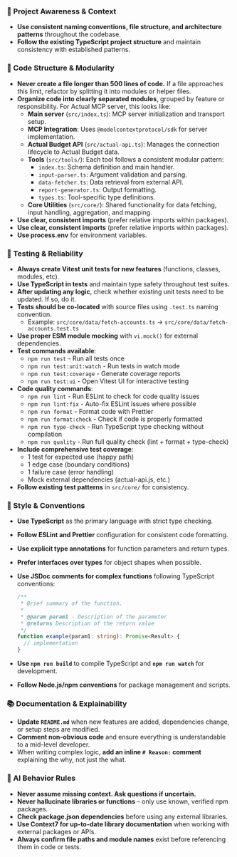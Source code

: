### 🔄 Project Awareness & Context

- **Use consistent naming conventions, file structure, and architecture patterns** throughout the codebase.
- **Follow the existing TypeScript project structure** and maintain consistency with established patterns.

### 🧱 Code Structure & Modularity

- **Never create a file longer than 500 lines of code.** If a file approaches this limit, refactor by splitting it into modules or helper files.
- **Organize code into clearly separated modules**, grouped by feature or responsibility.
  For Actual MCP server, this looks like:
  - **Main server** (`src/index.ts`): MCP server initialization and transport setup.
  - **MCP Integration**: Uses `@modelcontextprotocol/sdk` for server implementation.
  - **Actual Budget API** (`src/actual-api.ts`): Manages the connection lifecycle to Actual Budget data.
  - **Tools** (`src/tools/`): Each tool follows a consistent modular pattern:
    - `index.ts`: Schema definition and main handler.
    - `input-parser.ts`: Argument validation and parsing.
    - `data-fetcher.ts`: Data retrieval from external API.
    - `report-generator.ts`: Output formatting.
    - `types.ts`: Tool-specific type definitions.
  - **Core Utilities** (`src/core/`): Shared functionality for data fetching, input handling, aggregation, and mapping.
- **Use clear, consistent imports** (prefer relative imports within packages).
- **Use clear, consistent imports** (prefer relative imports within packages).
- **Use process.env** for environment variables.

### 🧪 Testing & Reliability

- **Always create Vitest unit tests for new features** (functions, classes, modules, etc).
- **Use TypeScript in tests** and maintain type safety throughout test suites.
- **After updating any logic**, check whether existing unit tests need to be updated. If so, do it.
- **Tests should be co-located** with source files using `.test.ts` naming convention.
  - Example: `src/core/data/fetch-accounts.ts` → `src/core/data/fetch-accounts.test.ts`
- **Use proper ESM module mocking** with `vi.mock()` for external dependencies.
- **Test commands available**:
  - `npm run test` - Run all tests once
  - `npm run test:unit:watch` - Run tests in watch mode
  - `npm run test:coverage` - Generate coverage reports
  - `npm run test:ui` - Open Vitest UI for interactive testing
- **Code quality commands**:
  - `npm run lint` - Run ESLint to check for code quality issues
  - `npm run lint:fix` - Auto-fix ESLint issues where possible
  - `npm run format` - Format code with Prettier
  - `npm run format:check` - Check if code is properly formatted
  - `npm run type-check` - Run TypeScript type checking without compilation
  - `npm run quality` - Run full quality check (lint + format + type-check)
- **Include comprehensive test coverage**:
  - 1 test for expected use (happy path)
  - 1 edge case (boundary conditions)
  - 1 failure case (error handling)
  - Mock external dependencies (actual-api.js, etc.)
- **Follow existing test patterns** in `src/core/` for consistency.

### 📎 Style & Conventions

- **Use TypeScript** as the primary language with strict type checking.
- **Follow ESLint and Prettier** configuration for consistent code formatting.
- **Use explicit type annotations** for function parameters and return types.
- **Prefer interfaces over types** for object shapes when possible.
- **Use JSDoc comments for complex functions** following TypeScript conventions:

  ```typescript
  /**
   * Brief summary of the function.
   *
   * @param param1 - Description of the parameter
   * @returns Description of the return value
   */
  function example(param1: string): Promise<Result> {
    // implementation
  }
  ```

- **Use `npm run build`** to compile TypeScript and **`npm run watch`** for development.
- **Follow Node.js/npm conventions** for package management and scripts.

### 📚 Documentation & Explainability

- **Update `README.md`** when new features are added, dependencies change, or setup steps are modified.
- **Comment non-obvious code** and ensure everything is understandable to a mid-level developer.
- When writing complex logic, **add an inline `# Reason:` comment** explaining the why, not just the what.

### 🧠 AI Behavior Rules

- **Never assume missing context. Ask questions if uncertain.**
- **Never hallucinate libraries or functions** – only use known, verified npm packages.
- **Check package.json dependencies** before using any external libraries.
- **Use Context7 for up-to-date library documentation** when working with external packages or APIs.
- **Always confirm file paths and module names** exist before referencing them in code or tests.
